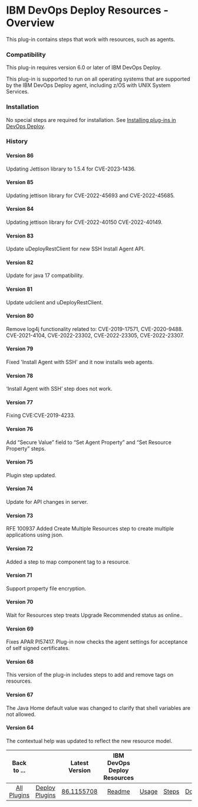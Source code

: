 
# IBM DevOps Deploy Resources - Overview

This plug-in contains steps that work with resources, such as agents.

### Compatibility

This plug-in requires version 6.0 or later of IBM DevOps Deploy.

This plug-in is supported to run on all operating systems that are supported by the IBM DevOps Deploy agent, including z/OS with UNIX System Services.

### Installation

No special steps are required for installation. See [Installing plug-ins in DevOps Deploy](https://community.ibm.com/community/user/wasdevops/blogs/laurel-dickson-bull1/2022/06/13/install-plugins "Installing plug-ins in DevOps Deploy").

### History

#### Version 86

Updating Jettison library to 1.5.4 for CVE-2023-1436.

#### Version 85

Updating jettison library for CVE-2022-45693 and CVE-2022-45685.

#### Version 84

Updating jettison library for CVE-2022-40150 CVE-2022-40149.

#### Version 83

Update uDeployRestClient for new SSH Install Agent API.

#### Version 82

Update for java 17 compatibility.

#### Version 81

Update udclient and uDeployRestClient.

#### Version 80

 Remove log4j functionality related to: CVE-2019-17571, CVE-2020-9488. CVE-2021-4104, CVE-2022-23302, CVE-2022-23305, CVE-2022-23307.

#### Version 79

Fixed 'Install Agent with SSH' and it now installs web agents.

#### Version 78

‘Install Agent with SSH’ step does not work.

#### Version 77

Fixing CVE:CVE-2019-4233.

#### Version 76

Add “Secure Value” field to “Set Agent Property” and “Set Resource Property” steps.

#### Version 75

Plugin step updated.

#### Version 74

Update for API changes in server.

#### Version 73

RFE 100937 Added Create Multiple Resources step to create multiple applications using json.

#### Version 72

Added a step to map component tag to a resource.

#### Version 71

Support property file encryption.

#### Version 70

Wait for Resources step treats Upgrade Recommended status as online..

#### Version 69

Fixes APAR PI57417. Plug-in now checks the agent settings for acceptance of self signed certificates.

#### Version 68

This version of the plug-in includes steps to add and remove tags on resources.

#### Version 67

The Java Home default value was changed to clarify that shell variables are not allowed.

#### Version 64

The contextual help was updated to reflect the new resource model.


|Back to ...||Latest Version|IBM DevOps Deploy Resources ||||
| :---: | :---: | :---: | :---: | :---: | :---: | :---: |
|[All Plugins](../../index.md)|[Deploy Plugins](../README.md)|[86.1155708](https://raw.githubusercontent.com/UrbanCode/IBM-UCD-PLUGINS/main/files/uDeploy-Resource/ucd-uDeploy-Resource-86.1155708.zip)|[Readme](README.md)|[Usage](usage.md)|[Steps](steps.md)|[Downloads](downloads.md)|
